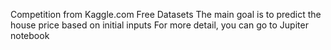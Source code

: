 Competition from Kaggle.com
Free Datasets
The main goal is to predict the house price based on initial inputs
For more detail, you can go to Jupiter notebook
